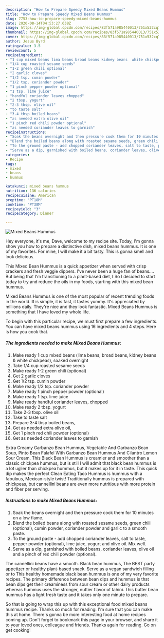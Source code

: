 ```yaml
---
description: "How to Prepare Speedy Mixed Beans Hummus"
title: "How to Prepare Speedy Mixed Beans Hummus"
slug: 7753-how-to-prepare-speedy-mixed-beans-hummus
date: 2020-08-14T04:53:27.638Z
image: https://img-global.cpcdn.com/recipes/83f571a985440013/751x532cq70/mixed-beans-hummus-recipe-main-photo.jpg
thumbnail: https://img-global.cpcdn.com/recipes/83f571a985440013/751x532cq70/mixed-beans-hummus-recipe-main-photo.jpg
cover: https://img-global.cpcdn.com/recipes/83f571a985440013/751x532cq70/mixed-beans-hummus-recipe-main-photo.jpg
author: Jesus Byrd
ratingvalue: 3.5
reviewcount: 5
recipeingredient:
- "1 cup mixed beans lima beans broad beans kidney beans  white chickpeas soaked overnight"
- "1/4 cup roasted sesame seeds"
- "1-2 green chili optional"
- "2 garlic cloves"
- "1/2 tsp. cumin powder"
- "1/2 tsp. coriander powder"
- "1 pinch pepper powder optional"
- "1 tsp. lime juice"
- "handful coriander leaves chopped"
- "2 tbsp. yogurt"
- "2-3 tbsp. olive oil"
- "to taste salt"
- "3-4 tbsp boiled beans"
- "as needed extra olive oil"
- "1 pinch red chili powder optional"
- "as needed coriander leaves to garnish"
recipeinstructions:
- "Soak the beans overnight and then pressure cook them for 10 minutes on a low flame."
- "Blend the boiled beans along with roasted sesame seeds, green chili (optional), cumin powder, coriander powder and garlic to a smooth paste."
- "To the ground paste - add chopped coriander leaves, salt to taste, pepper powder (optional), lime juice, yogurt and olive oil. Mix well."
- "Serve as a dip, garnished with boiled beans, coriander leaves, olive oil and a pinch of red chili powder (optional)."
categories:
- Recipe
tags:
- mixed
- beans
- hummus

katakunci: mixed beans hummus 
nutrition: 136 calories
recipecuisine: American
preptime: "PT18M"
cooktime: "PT38M"
recipeyield: "3"
recipecategory: Dinner

---
```



![Mixed Beans Hummus](https://img-global.cpcdn.com/recipes/83f571a985440013/751x532cq70/mixed-beans-hummus-recipe-main-photo.jpg)

Hey everyone, it's me, Dave, welcome to my recipe site. Today, I'm gonna show you how to prepare a distinctive dish, mixed beans hummus. It is one of my favorites. For mine, I will make it a bit tasty. This is gonna smell and look delicious.

This Mixed Bean Hummus is a quick appetizer when served with crisp crackers and fresh veggie dippers. I&#39;ve never been a huge fan of beans…. But being that I&#39;m transitioning to a plant-based diet, I So I decided to start today to try and reduce the oils in my foods, starting with this mixed bean hummus.

Mixed Beans Hummus is one of the most popular of recent trending foods in the world. It is simple, it is fast, it tastes yummy. It's appreciated by millions daily. They're nice and they look fantastic. Mixed Beans Hummus is something that I have loved my whole life.


To begin with this particular recipe, we must first prepare a few ingredients. You can have mixed beans hummus using 16 ingredients and 4 steps. Here is how you cook that.

<!--inarticleads1-->

##### The ingredients needed to make Mixed Beans Hummus:

1. Make ready 1 cup mixed beans (lima beans, broad beans, kidney beans &amp; white chickpeas), soaked overnight
1. Take 1/4 cup roasted sesame seeds
1. Make ready 1-2 green chili (optional)
1. Get 2 garlic cloves
1. Get 1/2 tsp. cumin powder
1. Make ready 1/2 tsp. coriander powder
1. Make ready 1 pinch pepper powder (optional)
1. Make ready 1 tsp. lime juice
1. Make ready handful coriander leaves, chopped
1. Make ready 2 tbsp. yogurt
1. Take 2-3 tbsp. olive oil
1. Take to taste salt
1. Prepare 3-4 tbsp boiled beans,
1. Get as needed extra olive oil,
1. Get 1 pinch red chili powder (optional)
1. Get as needed coriander leaves to garnish


Extra Creamy Garbanzo Bean Hummus, Vegetable And Garbanzo Bean Soup, Pinto Bean Falafel With Garbanzo Bean Hummus And Cilantro Lemon Sour Cream. This Black Bean Hummus is creamier and smoother than a classic chickpea hummus, but is still I will admit that black bean hummus is a lot uglier than chickpea hummus, but it makes up for it in taste. This quick dip makes the perfect Clean Eating Taco Hummus is hummus with a fabulous, Mexican-style twist! Traditionally hummus is prepared with chickpeas, but cannellini beans are even more nutritious with more protein and fiber per serving. 

<!--inarticleads2-->

##### Instructions to make Mixed Beans Hummus:

1. Soak the beans overnight and then pressure cook them for 10 minutes on a low flame.
1. Blend the boiled beans along with roasted sesame seeds, green chili (optional), cumin powder, coriander powder and garlic to a smooth paste.
1. To the ground paste - add chopped coriander leaves, salt to taste, pepper powder (optional), lime juice, yogurt and olive oil. Mix well.
1. Serve as a dip, garnished with boiled beans, coriander leaves, olive oil and a pinch of red chili powder (optional).


The cannellini beans have a smooth. Black bean hummus, The BEST party appetizer or healthy plant-based snack. Serve as a vegan sandwich filling or to This healthy homemade black bean hummus is one of my very favorite recipes. The primary difference between bean dips and hummus is that bean dips get their creaminess from sour cream or other dairy products whereas hummus uses the stronger, nuttier flavor of tahini. This butter bean hummus has a light fresh taste and it takes only one minute to prepare. 

So that is going to wrap this up with this exceptional food mixed beans hummus recipe. Thanks so much for reading. I'm sure that you can make this at home. There's gonna be more interesting food at home recipes coming up. Don't forget to bookmark this page in your browser, and share it to your loved ones, colleague and friends. Thanks again for reading. Go on get cooking!
